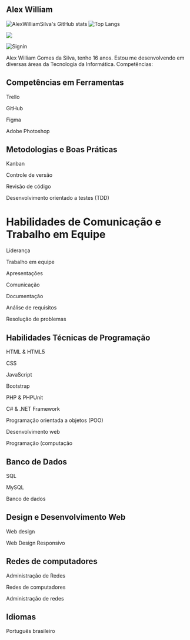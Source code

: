 ## Alex William ##

![AlexWilliamSilva's GitHub stats](https://github-readme-stats.vercel.app/api?username=AlexWilliamSilva&show_icons=true&theme=highcontrast)
![Top Langs](https://github-readme-stats.vercel.app/api/top-langs/?username=AlexWilliamSilva&layout=compact&theme=dark)

<a href="https://www.linkedin.com/in/alex-silva-a758a6317/" target="_blank"><img src="https://img.shields.io/badge/-LinkedIn-%230077B5?style=for-the-badge&logo=linkedin&logoColor=white" target="_blank"></a>

![Signin](https://github.com/user-attachments/assets/6180035b-e587-404d-a377-e9e090bdfaa4)


Alex William Gomes da Silva, tenho 16 anos.
Estou me desenvolvendo em diversas áreas da Tecnologia da Informática. 
Competências:

## Competências em Ferramentas ##
Trello

GitHub

Figma

Adobe Photoshop

## Metodologias e Boas Práticas ##
Kanban

Controle de versão

Revisão de código

Desenvolvimento orientado a testes (TDD)

# Habilidades de Comunicação e Trabalho em Equipe #
Liderança

Trabalho em equipe

Apresentações

Comunicação

Documentação

Análise de requisitos

Resolução de problemas

## Habilidades Técnicas de Programação ##
HTML & HTML5

CSS

JavaScript

Bootstrap

PHP & PHPUnit

C# & .NET Framework

Programação orientada a objetos (POO)

Desenvolvimento web

Programação (computação

## Banco de Dados ##
SQL

MySQL

Banco de dados

## Design e Desenvolvimento Web ##
Web design

Web Design Responsivo

## Redes de computadores ##
Administração de Redes

Redes de computadores

Administração de redes

## Idiomas ##
Português brasileiro
